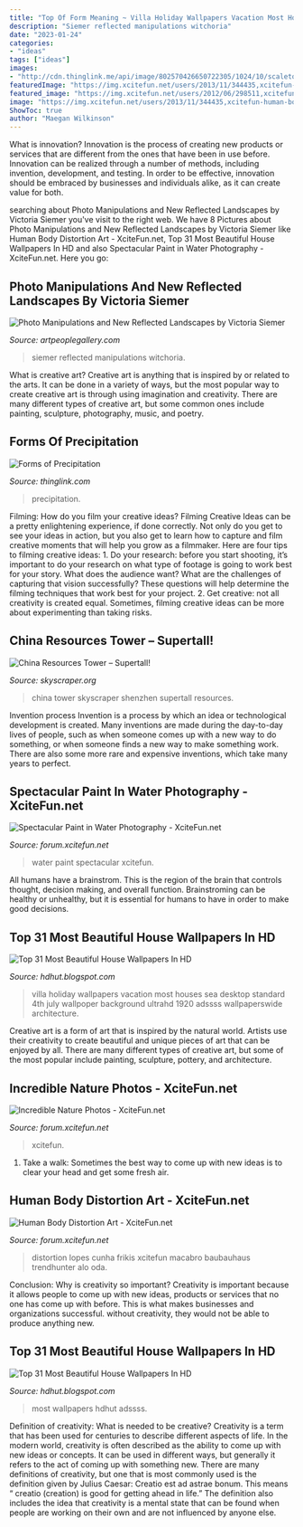 ```yaml
---
title: "Top Of Form Meaning ~ Villa Holiday Wallpapers Vacation Most Houses Sea Desktop Standard 4th July Wallpoper Background Ultrahd 1920 Adssss Wallpaperswide Architecture"
description: "Siemer reflected manipulations witchoria"
date: "2023-01-24"
categories:
- "ideas"
tags: ["ideas"]
images:
- "http://cdn.thinglink.me/api/image/802570426650722305/1024/10/scaletowidth/0/0/1/1/false/true?wait=true"
featuredImage: "https://img.xcitefun.net/users/2013/11/344435,xcitefun-human-body-distortion-art-4.jpg"
featured_image: "https://img.xcitefun.net/users/2012/06/298511,xcitefun-incredible-nature-photos-3.jpg"
image: "https://img.xcitefun.net/users/2013/11/344435,xcitefun-human-body-distortion-art-4.jpg"
ShowToc: true
author: "Maegan Wilkinson"
---
```



What is innovation?
Innovation is the process of creating new products or services that are different from the ones that have been in use before. Innovation can be realized through a number of methods, including invention, development, and testing. In order to be effective, innovation should be embraced by businesses and individuals alike, as it can create value for both.

	

		
searching about Photo Manipulations and New Reflected Landscapes by Victoria Siemer you've visit to the right web. We have 8 Pictures about Photo Manipulations and New Reflected Landscapes by Victoria Siemer like Human Body Distortion Art - XciteFun.net, Top 31 Most Beautiful House Wallpapers In HD and also Spectacular Paint in Water Photography - XciteFun.net. Here you go:
		
    
## Photo Manipulations And New Reflected Landscapes By Victoria Siemer

<img loading=lazy src="https://www.artpeoplegallery.com/wp-content/uploads/2015/12/witchoria-4.jpg" onerror="this.onerror=null;this.src='https://tse3.mm.bing.net/th?id=OIP.jrnylCMwfrU1tOhMisjO-gHaHa&amp;pid=15.1';" alt="Photo Manipulations and New Reflected Landscapes by Victoria Siemer">

_Source: artpeoplegallery.com_

>siemer reflected manipulations witchoria. 

	

What is creative art?
Creative art is anything that is inspired by or related to the arts. It can be done in a variety of ways, but the most popular way to create creative art is through using imagination and creativity. There are many different types of creative art, but some common ones include painting, sculpture, photography, music, and poetry.

    
## Forms Of Precipitation

<img loading=lazy src="http://cdn.thinglink.me/api/image/802570426650722305/1024/10/scaletowidth/0/0/1/1/false/true?wait=true" onerror="this.onerror=null;this.src='https://tse2.mm.bing.net/th?id=OIP.CloVFWLKdyyH2f8UbIXC5gHaJ4&amp;pid=15.1';" alt="Forms of Precipitation">

_Source: thinglink.com_

>precipitation. 

	

Filming: How do you film your creative ideas?
Filming Creative Ideas can be a pretty enlightening experience, if done correctly. Not only do you get to see your ideas in action, but you also get to learn how to capture and film creative moments that will help you grow as a filmmaker. Here are four tips to filming creative ideas: 1. Do your research: before you start shooting, it’s important to do your research on what type of footage is going to work best for your story. What does the audience want? What are the challenges of capturing that vision successfully? These questions will help determine the filming techniques that work best for your project. 2. Get creative: not all creativity is created equal. Sometimes, filming creative ideas can be more about experimenting than taking risks.

    
## China Resources Tower – Supertall!

<img loading=lazy src="https://skyscraper.org/supertall/wp-content/uploads/sites/2/2019/04/Shenzhen-China-Resources-Tower_1.jpg" onerror="this.onerror=null;this.src='https://tse2.mm.bing.net/th?id=OIP.zt-EmN_C3pBhZCl9KtNfcQHaNI&amp;pid=15.1';" alt="China Resources Tower – Supertall!">

_Source: skyscraper.org_

>china tower skyscraper shenzhen supertall resources. 

	

Invention process
Invention is a process by which an idea or technological development is created. Many inventions are made during the day-to-day lives of people, such as when someone comes up with a new way to do something, or when someone finds a new way to make something work. There are also some more rare and expensive inventions, which take many years to perfect.

    
## Spectacular Paint In Water Photography - XciteFun.net

<img loading=lazy src="https://img.xcitefun.net/users/2010/11/215151,xcitefun-paint-in-water-photography-4.jpg" onerror="this.onerror=null;this.src='https://tse4.mm.bing.net/th?id=OIP.I1dPynN_zQI7ZER5LJGVOgHaJ8&amp;pid=15.1';" alt="Spectacular Paint in Water Photography - XciteFun.net">

_Source: forum.xcitefun.net_

>water paint spectacular xcitefun. 

	

All humans have a brainstrom. This is the region of the brain that controls thought, decision making, and overall function. Brainstroming can be healthy or unhealthy, but it is essential for humans to have in order to make good decisions.

    
## Top 31 Most Beautiful House Wallpapers In HD

<img loading=lazy src="http://2.bp.blogspot.com/-4qYcXzRSZzM/T6qW4DYeSeI/AAAAAAAADMc/qTVSfhpqhLM/s1600/HDhut.blogspot.com+%252835%2529.jpeg" onerror="this.onerror=null;this.src='https://tse4.mm.bing.net/th?id=OIP.sUmwGz3jBHdndqqY1bCQkAHaFj&amp;pid=15.1';" alt="Top 31 Most Beautiful House Wallpapers In HD">

_Source: hdhut.blogspot.com_

>villa holiday wallpapers vacation most houses sea desktop standard 4th july wallpoper background ultrahd 1920 adssss wallpaperswide architecture. 

	

Creative art is a form of art that is inspired by the natural world. Artists use their creativity to create beautiful and unique pieces of art that can be enjoyed by all. There are many different types of creative art, but some of the most popular include painting, sculpture, pottery, and architecture.

    
## Incredible Nature Photos - XciteFun.net

<img loading=lazy src="https://img.xcitefun.net/users/2012/06/298511,xcitefun-incredible-nature-photos-3.jpg" onerror="this.onerror=null;this.src='https://tse4.mm.bing.net/th?id=OIP.hnW0V1DoSr8EbdXHapD7-QHaLK&amp;pid=15.1';" alt="Incredible Nature Photos - XciteFun.net">

_Source: forum.xcitefun.net_

>xcitefun. 

	

1. Take a walk: Sometimes the best way to come up with new ideas is to clear your head and get some fresh air.

    
## Human Body Distortion Art - XciteFun.net

<img loading=lazy src="https://img.xcitefun.net/users/2013/11/344435,xcitefun-human-body-distortion-art-4.jpg" onerror="this.onerror=null;this.src='https://tse2.mm.bing.net/th?id=OIP.Ly8n6dWNzsC27gM7F8i06AHaJ3&amp;pid=15.1';" alt="Human Body Distortion Art - XciteFun.net">

_Source: forum.xcitefun.net_

>distortion lopes cunha frikis xcitefun macabro baubauhaus trendhunter alo oda. 

	

Conclusion: Why is creativity so important?
Creativity is important because it allows people to come up with new ideas, products or services that no one has come up with before. This is what makes businesses and organizations successful. without creativity, they would not be able to produce anything new.

    
## Top 31 Most Beautiful House Wallpapers In HD

<img loading=lazy src="http://4.bp.blogspot.com/-jMUn_EWGggE/T6qX1agRWjI/AAAAAAAADNE/T8cqaEa4_Xw/s1600/HDhut.blogspot.com+%25285%2529.jpeg" onerror="this.onerror=null;this.src='https://tse4.mm.bing.net/th?id=OIP.cBf3GZ_zlcrWJ_3x_QKixwHaFj&amp;pid=15.1';" alt="Top 31 Most Beautiful House Wallpapers In HD">

_Source: hdhut.blogspot.com_

>most wallpapers hdhut adssss. 

	

Definition of creativity: What is needed to be creative?
Creativity is a term that has been used for centuries to describe different aspects of life. In the modern world, creativity is often described as the ability to come up with new ideas or concepts. It can be used in different ways, but generally it refers to the act of coming up with something new. There are many definitions of creativity, but one that is most commonly used is the definition given by Julius Caesar: Creatio est ad astrae bonum. This means “ creatio (creation) is good for getting ahead in life.” The definition also includes the idea that creativity is a mental state that can be found when people are working on their own and are not influenced by anyone else.

